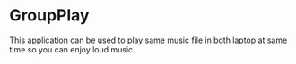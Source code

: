 # GroupPlay

This application can be used to play same music file in both laptop at same time  so you can enjoy loud music.
